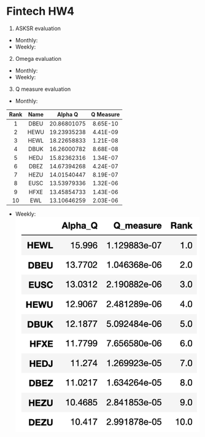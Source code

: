 # Fintech HW4
1. ASKSR evaluation
* Monthly:
* Weekly:


2. Omega evaluation
* Monthly:
* Weekly:


3. Q measure evaluation
* Monthly:

| Rank        | Name      | Alpha Q     | Q Measure |
| :---------: |:---------:| :----------:|:---------:|
| 1           | DBEU      | 20.86801075	| 8.65E-10  |
| 2           | HEWU      | 19.23935238	| 4.41E-09  |
| 3           | HEWL      | 18.22658833	| 1.21E-08  |
| 4           | DBUK      | 16.26000782	| 8.68E-08  |
| 5           | HEDJ      | 15.82362316	| 1.34E-07  |
| 6           | DBEZ      | 14.67394268	| 4.24E-07  |
| 7           | HEZU      | 14.01540447	| 8.19E-07  |
| 8           | EUSC      | 13.53979336	| 1.32E-06  |
| 9           | HFXE      | 13.45854733	| 1.43E-06  |
| 10          | EWL       | 13.10646259	| 2.03E-06  |

* Weekly:
![image](https://github.com/BrandNewXP/Fintech_Final/blob/master/HW4/Rank_Form/Weekly.png)
